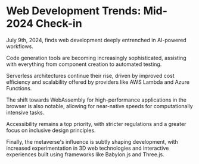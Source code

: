 # Web Development Trends: Mid-2024 Check-in

July 9th, 2024, finds web development deeply entrenched in AI-powered workflows.

Code generation tools are becoming increasingly sophisticated, assisting with everything from component creation to automated testing.

Serverless architectures continue their rise, driven by improved cost efficiency and scalability offered by providers like AWS Lambda and Azure Functions.

The shift towards WebAssembly for high-performance applications in the browser is also notable, allowing for near-native speeds for computationally intensive tasks.

Accessibility remains a top priority, with stricter regulations and a greater focus on inclusive design principles.

Finally, the metaverse's influence is subtly shaping development, with increased experimentation in 3D web technologies and interactive experiences built using frameworks like Babylon.js and Three.js.
